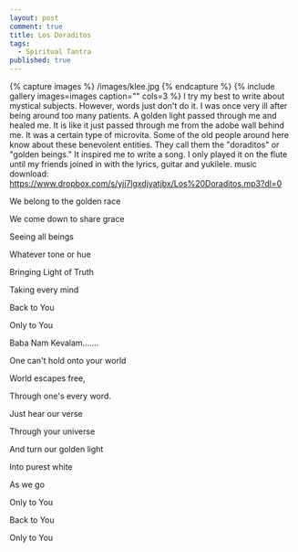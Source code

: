 ```yaml
---
layout: post
comment: true
title: Los Doraditos
tags: 
  - Spiritual Tantra
published: true
---
```




{% capture images %}
	/images/klee.jpg
{% endcapture %}
{% include gallery images=images caption="" cols=3 %}
I try my best to write about mystical subjects. However, words just don't do it. I was once very ill after being around too many patients. A golden light passed through me and healed me. It is like it just passed through me from the adobe wall behind me. It was a certain type of microvita. Some of the old people around here know about these benevolent entities. They call them the "doraditos" or "golden beings." It inspired me to write a song. I only played it on the flute until my friends joined in with the lyrics, guitar and yukilele.
music download:
<a href="https://www.dropbox.com/s/yjj7lgxdjyatjbx/Los%20Doraditos.mp3?dl=0">https://www.dropbox.com/s/yjj7lgxdjyatjbx/Los%20Doraditos.mp3?dl=0</a>

We belong to the golden race

We come down to share grace

Seeing all beings

Whatever tone or hue

Bringing Light of Truth

Taking every mind

Back to You

Only to You

Baba Nam Kevalam.......

One can't hold onto your world

World escapes free,

Through one's every word.

Just hear our verse

Through your universe

And turn our golden light

Into purest white

As we go

Only to You

Back to You

Only to You


